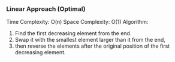 
### Linear Approach (Optimal)
Time Complexity: O(n)
Space Complexity: O(1)
Algorithm: 
1. Find the first decreasing element from the end. 
2. Swap it with the smallest element larger than it from the end, 
3. then reverse the elements after the original position of the first decreasing element.